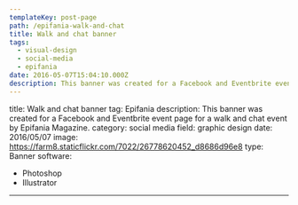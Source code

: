 ```yaml
---
templateKey: post-page
path: /epifania-walk-and-chat
title: Walk and chat banner
tags:
  - visual-design
  - social-media
  - epifania
date: 2016-05-07T15:04:10.000Z
description: This banner was created for a Facebook and Eventbrite event page for a walk and chat event by Epifania Magazine.
---
```


title: Walk and chat banner
tag: Epifania
description: This banner was created for a Facebook and Eventbrite event page for a walk and chat event by Epifania Magazine.
category: social media
field: graphic design
date: 2016/05/07
image: https://farm8.staticflickr.com/7022/26778620452_d8686d96e8
type: Banner
software:
- Photoshop
- Illustrator
---
